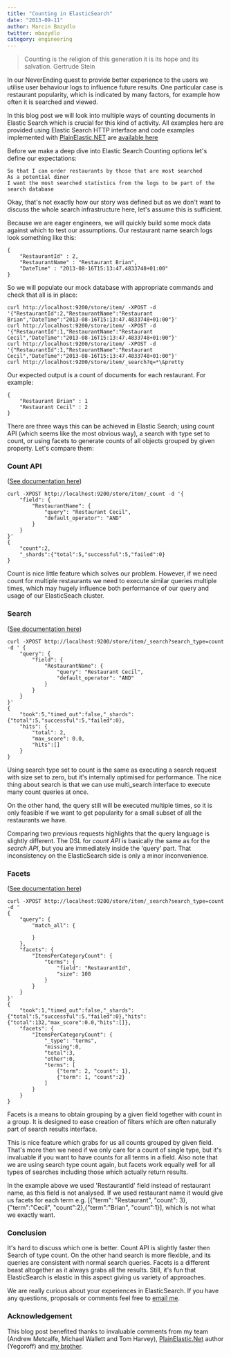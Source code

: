 ```yaml
---
title: "Counting in ElasticSearch"
date: "2013-09-11"
author: Marcin Bazydlo
twitter: mbazydlo
category: engineering
---
```


> Counting is the religion of this generation it is its hope and its salvation.
> Gertrude Stein

In our NeverEnding quest to provide better experience to the users we utilise user behaviour logs to influence future results. One particular case is restaurant popularity, which is indicated by many factors, for example how often it is searched and viewed.

In this blog post we will look into multiple ways of counting documents in Elastic Search which is crucial for this kind of activity. All examples here are provided using Elastic Search HTTP interface and code examples implemented with [PlainElastic.NET](https://github.com/Yegoroff/PlainElastic.Net) are [available here](https://gist.github.com/gondar/6320578)

Before we make a deep dive into Elastic Search Counting options let's define our expectations:

```
So that I can order restaurants by those that are most searched
As a potential diner
I want the most searched statistics from the logs to be part of the search database
```

Okay, that's not exactly how our story was defined but as we don't want to discuss the whole search infrastructure here, let's assume this is sufficient.

Because we are eager engineers, we will quickly build some mock data against which to test our assumptions. Our restaurant name search logs look something like this:

```
{
	"RestaurantId" : 2,
	"RestaurantName" : "Restaurant Brian",
	"DateTime" : "2013-08-16T15:13:47.4833748+01:00"
}
```

So we will populate our mock database with appropriate commands and check that all is in place:

```
curl http://localhost:9200/store/item/ -XPOST -d '{"RestaurantId":2,"RestaurantName":"Restaurant Brian","DateTime":"2013-08-16T15:13:47.4833748+01:00"}'
curl http://localhost:9200/store/item/ -XPOST -d '{"RestaurantId":1,"RestaurantName":"Restaurant Cecil","DateTime":"2013-08-16T15:13:47.4833748+01:00"}'
curl http://localhost:9200/store/item/ -XPOST -d '{"RestaurantId":1,"RestaurantName":"Restaurant Cecil","DateTime":"2013-08-16T15:13:47.4833748+01:00"}'
curl http://localhost:9200/store/item/_search?q=*\&pretty
```

Our expected output is a count of documents for each restaurant. For example:

```
{
	"Restaurant Brian" : 1
	"Restaurant Cecil" : 2
}
```

There are three ways this can be achieved in Elastic Search; using count API (which seems like the most obvious way), a search with type set to count, or using facets to generate counts of all objects grouped by given property. Let's compare them:

### Count API

([See documentation here](http://www.elasticsearch.org/guide/reference/api/count/))

```
curl -XPOST http://localhost:9200/store/item/_count -d '{
	"field": {
		"RestaurantName": {
			"query": "Restaurant Cecil",
			"default_operator": "AND"
		}
	}
}'
{
	"count":2,
	"_shards":{"total":5,"successful":5,"failed":0}
}
```

Count is nice little feature which solves our problem. However, if we need count for multiple restaurants we need to execute similar queries multiple times, which may hugely influence both performance of our query and usage of our ElasticSeach cluster.

### Search

([See documentation here](http://www.elasticsearch.org/guide/reference/api/search/search-type/))

```
curl -XPOST http://localhost:9200/store/item/_search?search_type=count -d ' {
	"query": {
		"field": {
			"RestaurantName": {
				"query": "Restaurant Cecil",
				"default_operator": "AND"
			}
		}
	}
}'
{
	"took":5,"timed_out":false,"_shards":{"total":5,"successful":5,"failed":0},
	"hits": {
		"total": 2,
		"max_score": 0.0,
		"hits":[]
	}
}
```

Using search type set to count is the same as executing a search request with size set to zero, but it's internally optimised for performance. The nice thing about search is that we can use multi_search interface to execute many count queries at once.

On the other hand, the query still will be executed multiple times, so it is only feasible if we want to get popularity for a small subset of all the restaurants we have.

Comparing two previous requests highlights that the query language is slightly different. The DSL for _count API_ is basically the same as for the _search API_, but you are immediately inside the 'query' part. That inconsistency on the ElasticSearch side is only a minor inconvenience.

### Facets

([See documentation here](http://www.elasticsearch.org/guide/reference/api/search/facets/))

```
curl -XPOST http://localhost:9200/store/item/_search?search_type=count -d '
{
	"query": {
		"match_all": {

		}
	},
	"facets": {
		"ItemsPerCategoryCount": {
			"terms": {
				"field": "RestaurantId",
				"size": 100
			}
		}
	}
}'
{
	"took":1,"timed_out":false,"_shards":{"total":5,"successful":5,"failed":0},"hits":{"total":132,"max_score":0.0,"hits":[]},
	"facets": {
		"ItemsPerCategoryCount": {
			"_type": "terms",
			"missing":0,
			"total":3,
			"other":0,
			"terms": [
				{"term": 2, "count": 1},
				{"term": 1, "count":2}
			]
		}
	}
}
```

Facets is a means to obtain grouping by a given field together with count in a group. It is designed to ease creation of filters which are often naturally part of search results interface.

This is nice feature which grabs for us all counts grouped by given field. That's more then we need if we only care for a count of single type, but it's invaluable if you want to have counts for all terms in a field. Also note that we are using search type count again, but facets work equally well for all types of searches including those which actually return results.

In the example above we used 'RestaurantId' field instead of restaurant name, as this field is not analysed. If we used restaurant name it would give us facets for each term e.g. [{"term": "Restaurant", "count": 3}, {"term":"Cecil", "count":2},{"term":"Brian", "count":1}], which is not what we exactly want.

### Conclusion

It's hard to discuss which one is better. Count API is slightly faster then Search of type count. On the other hand search is more flexible, and its queries are consistent with normal search queries. Facets is a different beast altogether as it always grabs all the results. Still, it's fun that ElasticSearch is elastic in this aspect giving us variety of approaches.

We are really curious about your experiences in ElasticSearch. If you have any questions, proposals or comments feel free to [email me](mailto:mbazydlo@opentable.com).

### Acknowledgement

This blog post benefited thanks to invaluable comments from my team (Andrew Metcalfe, Michael Wallett and Tom Harvey), [PlainElastic.Net](https://github.com/Yegoroff/PlainElastic.Net) author (Yegoroff) and [my brother](https://github.com/pbazydlo).
